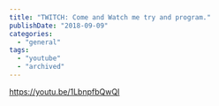 ```yaml
---
title: "TWITCH: Come and Watch me try and program."
publishDate: "2018-09-09"
categories: 
  - "general"
tags: 
  - "youtube"
  - "archived"
---
```


https://youtu.be/1LbnpfbQwQI
